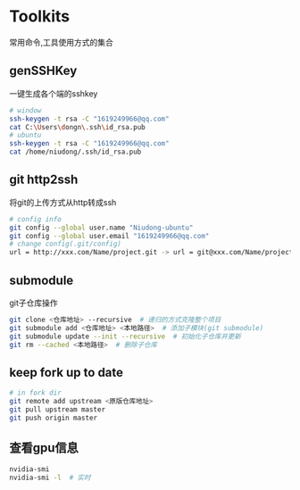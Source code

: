 # Toolkits
常用命令,工具使用方式的集合

## genSSHKey
一键生成各个端的sshkey
```bash
# window
ssh-keygen -t rsa -C "1619249966@qq.com"
cat C:\Users\dongn\.ssh\id_rsa.pub
# ubuntu
ssh-keygen -t rsa -C "1619249966@qq.com"
cat /home/niudong/.ssh/id_rsa.pub
```

## git http2ssh
将git的上传方式从http转成ssh
```bash
# config info 
git config --global user.name "Niudong-ubuntu"
git config --global user.email "1619249966@qq.com"
# change config(.git/config)
url = http://xxx.com/Name/project.git -> url = git@xxx.com/Name/project.git
```

## submodule
git子仓库操作
```bash
git clone <仓库地址> --recursive  # 递归的方式克隆整个项目
git submodule add <仓库地址> <本地路径>  # 添加子模块(git submodule)
git submodule update --init --recursive  # 初始化子仓库并更新
git rm --cached <本地路径>  # 删除子仓库
```

## keep fork up to date
```bash
# in fork dir
git remote add upstream <原版仓库地址>
git pull upstream master
git push origin master
```

## 查看gpu信息
```bash
nvidia-smi
nvidia-smi -l  # 实时
```
